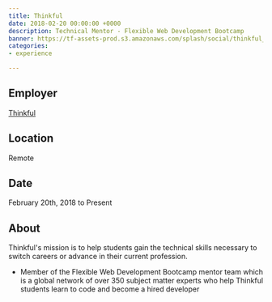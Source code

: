 ```yaml
---
title: Thinkful
date: 2018-02-20 00:00:00 +0000
description: Technical Mentor - Flexible Web Development Bootcamp
banner: https://tf-assets-prod.s3.amazonaws.com/splash/social/thinkful_logo.png
categories:
- experience

---
```

## Employer

[Thinkful](//thinkful.com)

## Location

Remote

## Date

February 20th, 2018 to Present

## About

Thinkful's mission is to help students gain the technical skills necessary to switch careers or advance in their current profession.

* Member of the Flexible Web Development Bootcamp mentor team which is a global network of over 350 subject matter experts who help Thinkful students learn to code and become a hired developer
